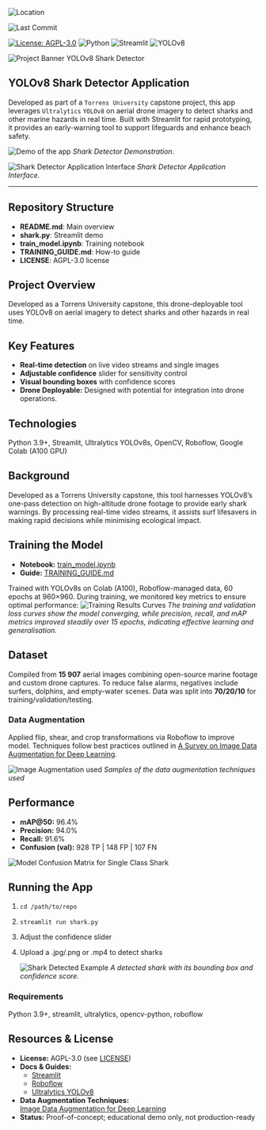 ![Location](https://img.shields.io/badge/Location-Brisbane%2C%20Australia-lightgrey.svg)

![Last Commit](https://img.shields.io/github/last-commit/seecougsy/shark-detector)

[![License: AGPL-3.0](https://img.shields.io/badge/License-AGPL%20v3-blue.svg)](./LICENSE)
![Python](https://img.shields.io/badge/Python-3.9%2B-blue.svg?logo=python&logoColor=white)
![Streamlit](https://img.shields.io/badge/Streamlit-App-FF4B4B?style=flat-square&logo=streamlit&logoColor=white)
![YOLOv8](https://img.shields.io/badge/YOLOv8-Ultralytics-darkgreen.svg?logo=ultralytics&logoColor=white)



![Project Banner YOLOv8 Shark Detector](Screenshots/sharkdetector_readme_banner.png)
## YOLOv8 Shark Detector Application  

Developed as part of a `Torrens University` capstone project, this app leverages `Ultralytics` `YOLOv8` on aerial drone imagery to detect sharks and other marine hazards in real time. Built with Streamlit for rapid prototyping, it provides an early-warning tool to support lifeguards and enhance beach safety.

![Demo of the app](Screenshots/demo_yoloapp.gif)
*Shark Detector Demonstration.*

![Shark Detector Application Interface](Screenshots/shark-detector-app2.png)
*Shark Detector Application Interface.*

---
## Repository Structure

- **README.md**: Main overview  
- **shark.py**: Streamlit demo  
- **train_model.ipynb**: Training notebook  
- **TRAINING_GUIDE.md**: How-to guide  
- **LICENSE**: AGPL-3.0 license  

## Project Overview

Developed as a Torrens University capstone, this drone-deployable tool uses YOLOv8 on aerial imagery to detect sharks and other hazards in real time.

## Key Features

- **Real-time detection** on live video streams and single images  
- **Adjustable confidence** slider for sensitivity control  
- **Visual bounding boxes** with confidence scores 
- **Drone Deployable:** Designed with potential for integration into drone operations.

## Technologies

Python 3.9+, Streamlit, Ultralytics YOLOv8s, OpenCV, Roboflow, Google Colab (A100 GPU)

## Background
Developed as a Torrens University capstone, this tool harnesses YOLOv8’s one-pass detection on high-altitude drone footage to provide early shark warnings. By processing real-time video streams, it assists surf lifesavers in making rapid decisions while minimising ecological impact.

## Training the Model

- **Notebook:** [train_model.ipynb](Model_training/train_model.ipynb)  
- **Guide:** [TRAINING_GUIDE.md](Model_training/TRAINING_GUIDE.md)

Trained with YOLOv8s on Colab (A100), Roboflow-managed data, 60 epochs at 960×960.
During training, we monitored key metrics to ensure optimal performance:
![Training Results Curves](Screenshots/results.png)
*The training and validation loss curves show the model converging, while precision, recall, and mAP metrics improved steadily over 15 epochs, indicating effective learning and generalisation.*

## Dataset
Compiled from **15 907** aerial images combining open-source marine footage and custom drone captures. To reduce false alarms, negatives include surfers, dolphins, and empty-water scenes. Data was split into **70/20/10** for training/validation/testing.

### Data Augmentation
Applied flip, shear, and crop transformations via Roboflow to improve model. Techniques follow best practices outlined in [A Survey on Image Data Augmentation for Deep Learning](https://journalofbigdata.springeropen.com/articles/10.1186/s40537-019-0197-0).
 
![Image Augmentation used](Screenshots/data_augmentation.png) *Samples of the data augmentation techniques used*

## Performance

- **mAP@50:** 96.4%  
- **Precision:** 94.0%  
- **Recall:** 91.6%  
- **Confusion (val):** 928 TP | 148 FP | 107 FN  

![Model Confusion Matrix for Single Class Shark](Screenshots/confusion_matrix.png)

## Running the App

1. `cd /path/to/repo`  
2. `streamlit run shark.py`  
3. Adjust the confidence slider  
4. Upload a .jpg/.png or .mp4 to detect sharks  

    ![Shark Detected Example](Screenshots/shark-found.png)
    *A detected shark with its bounding box and confidence score.*

### Requirements

Python 3.9+, streamlit, ultralytics, opencv-python, roboflow


## Resources & License

- **License:** AGPL-3.0 (see [LICENSE](./LICENSE))  
- **Docs & Guides:**  
  - [Streamlit](https://docs.streamlit.io/)  
  - [Roboflow](https://docs.roboflow.com/)  
  - [Ultralytics YOLOv8](https://docs.ultralytics.com/)  
- **Data Augmentation Techniques:**  
  [Image Data Augmentation for Deep Learning](https://journalofbigdata.springeropen.com/articles/10.1186/s40537-019-0197-0)  
- **Status:** Proof-of-concept; educational demo only, not production-ready  
